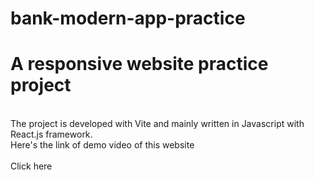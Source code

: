 # bank-modern-app-practice
<h1>A responsive website practice project</h1>
<br>
The project is developed with Vite and mainly written in Javascript with React.js framework. 
<br>
Here's the link of demo video of this website
<br><br>
<a href"https://youtu.be/oynSGzjGpWI" target=""_blank> Click here </a>

